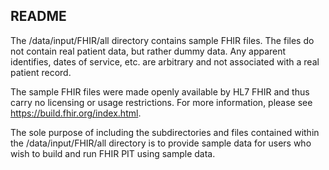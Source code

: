 ## README ##

The /data/input/FHIR/all directory contains sample FHIR files. The files do not contain real patient data, but rather dummy data. Any apparent identifies, dates of service, etc. are arbitrary and not associated with a real patient record.

The sample FHIR files were made openly available by HL7 FHIR and thus carry no licensing or usage restrictions. For more information, please see https://build.fhir.org/index.html.

The sole purpose of including the subdirectories and files contained within the /data/input/FHIR/all directory is to provide sample data for users who wish to build and run FHIR PIT using sample data.
